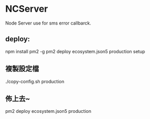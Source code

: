 # NCServer
Node Server use for sms error callbarck.

## deploy:
npm install pm2 -g
pm2 deploy ecosystem.json5 production setup

## 複製設定檔

./copy-config.sh production  

## 佈上去~

pm2 deploy ecosystem.json5 production
